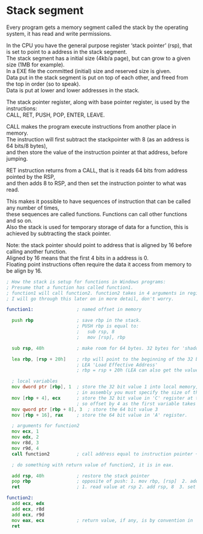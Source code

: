 # Stack segment
Every program gets a memory segment called the stack by the operating system, it has read and write permissions.

In the CPU you have the general purpose register ‘stack pointer’ (rsp), that is set to point to a address in the stack segment. <br>
The stack segment has a initial size (4kb/a page), but can grow to a given size (1MB for example). <br>
In a EXE file the committed (initial) size and reserved size is given. <br>
Data put in the stack segment is put on top of each other, and freed from the top in order (so to speak). <br>
Data is put at lower and lower addresses in the stack.

The stack pointer register, along with base pointer register, is used by the instructions: <br>
CALL, RET, PUSH, POP, ENTER, LEAVE.

CALL makes the program execute instructions from another place in memory. <br>
The instruction will first subtract the stackpointer with 8 (as an address is 64 bits/8 bytes), <br>
and then store the value of the instruction pointer at that address, before jumping.

RET instruction returns from a CALL, that is it reads 64 bits from address pointed by the RSP, <br>
and then adds 8 to RSP, and then set the instruction pointer to what was read.

This makes it possible to have sequences of instruction that can be called any number of times, <br>
these sequences are called functions. Functions can call other functions and so on. <br>
Also the stack is used for temporary storage of data for a function, this is achieved by subtracting the stack pointer. 

Note: the stack pointer should point to address that is aligned by 16 before calling another function. <br>
Aligned by 16 means that the first 4 bits in a address is 0. <br>
Floating point instructions often require the data it access from memory to be align by 16.<br>

```asm
; How the stack is setup for functions in Windows programs:
; Presume that a function has called function1.
; function1 will call function2. function2 takes in 4 arguments in registers C,D,8,9
; I will go through this later on in more detail, don't worry.

function1:                ; named offset in memory

  push rbp                ; save rbp in the stack.
                          ; PUSH rbp is equal to:
                          ;   sub rsp, 8
                          ;   mov [rsp], rbp

  sub rsp, 40h            ; make room for 64 bytes. 32 bytes for 'shadow space' and 32 bytes for free use.

  lea rbp, [rsp + 20h]    ; rbp will point to the beginning of the 32 bytes that are free to use
                          ; LEA 'Load Effective Address'
                          ; rbp = rsp + 20h (LEA can also get the value of IP + a value: lea rax, [offset])

  ; local variables
  mov dword ptr [rbp], 1  ; store the 32 bit value 1 into local memory, rbp is here the pointer
                          ; in assembly you must specify the size of the value with byte,word,dword,qword
  mov [rbp + 4], ecx      ; store the 32 bit value in 'C' register at the next position.
                          ; so offset by 4 as the first variable takes up 4 bytes.
  mov qword ptr [rbp + 8], 3  ; store the 64 bit value 3 
  mov [rbp + 16], rax     ; store the 64 bit value in 'A' register.

  ; arguments for function2
  mov ecx, 1
  mov edx, 2
  mov r8d, 3
  mov r9d, 4
  call function2          ; call address equal to instruction pointer + value. Value is distance in memory to function2

  ; do something with return value of function2, it is in eax.

  add rsp, 40h            ; restore the stack pointer
  pop rbp                 ; opposite of push: 1. mov rbp, [rsp]  2. add rsp, 8
  ret                     ; 1. read value at rsp 2. add rsp, 8  3. set IP to the value read

function2:
  add ecx, edx
  add ecx, r8d
  add ecx, r9d
  mov eax, ecx            ; return value, if any, is by convention in 'A' register
  ret
```
